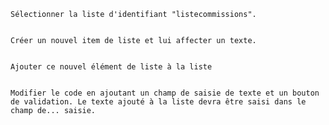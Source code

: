     Sélectionner la liste d'identifiant "listecommissions".


    Créer un nouvel item de liste et lui affecter un texte.


    Ajouter ce nouvel élément de liste à la liste


    Modifier le code en ajoutant un champ de saisie de texte et un bouton de validation. Le texte ajouté à la liste devra être saisi dans le champ de... saisie.